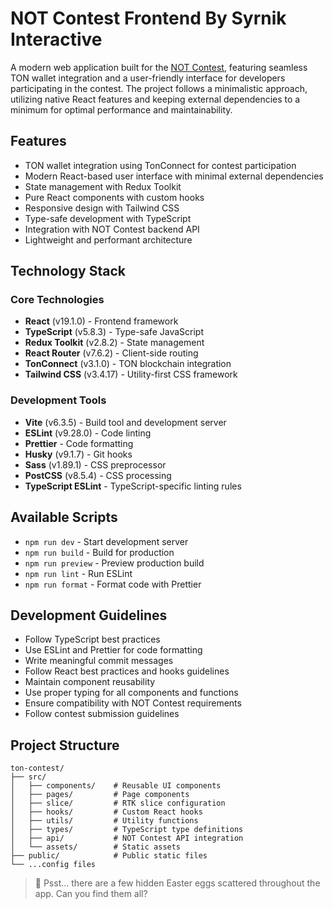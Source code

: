 # NOT Contest Frontend By Syrnik Interactive

A modern web application built for the [NOT Contest](https://contest.notco.in/dev-frontend), featuring seamless TON wallet integration and a user-friendly interface for developers participating in the contest. The project follows a minimalistic approach, utilizing native React features and keeping external dependencies to a minimum for optimal performance and maintainability.

## Features

- TON wallet integration using TonConnect for contest participation
- Modern React-based user interface with minimal external dependencies
- State management with Redux Toolkit
- Pure React components with custom hooks
- Responsive design with Tailwind CSS
- Type-safe development with TypeScript
- Integration with NOT Contest backend API
- Lightweight and performant architecture

## Technology Stack

### Core Technologies

- **React** (v19.1.0) - Frontend framework
- **TypeScript** (v5.8.3) - Type-safe JavaScript
- **Redux Toolkit** (v2.8.2) - State management
- **React Router** (v7.6.2) - Client-side routing
- **TonConnect** (v3.1.0) - TON blockchain integration
- **Tailwind CSS** (v3.4.17) - Utility-first CSS framework

### Development Tools

- **Vite** (v6.3.5) - Build tool and development server
- **ESLint** (v9.28.0) - Code linting
- **Prettier** - Code formatting
- **Husky** (v9.1.7) - Git hooks
- **Sass** (v1.89.1) - CSS preprocessor
- **PostCSS** (v8.5.4) - CSS processing
- **TypeScript ESLint** - TypeScript-specific linting rules

## Available Scripts

- `npm run dev` - Start development server
- `npm run build` - Build for production
- `npm run preview` - Preview production build
- `npm run lint` - Run ESLint
- `npm run format` - Format code with Prettier

## Development Guidelines

- Follow TypeScript best practices
- Use ESLint and Prettier for code formatting
- Write meaningful commit messages
- Follow React best practices and hooks guidelines
- Maintain component reusability
- Use proper typing for all components and functions
- Ensure compatibility with NOT Contest requirements
- Follow contest submission guidelines

## Project Structure

```
ton-contest/
├── src/
│   ├── components/    # Reusable UI components
│   ├── pages/         # Page components
│   ├── slice/         # RTK slice configuration
│   ├── hooks/         # Custom React hooks
│   ├── utils/         # Utility functions
│   ├── types/         # TypeScript type definitions
│   ├── api/           # NOT Contest API integration
│   └── assets/        # Static assets
├── public/            # Public static files
└── ...config files
```

> 🥚 Psst... there are a few hidden Easter eggs scattered throughout the app. Can you find them all?
